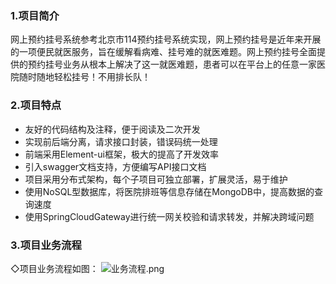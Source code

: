### 1.项目简介

网上预约挂号系统参考北京市114预约挂号系统实现，网上预约挂号是近年来开展的一项便民就医服务，旨在缓解看病难、挂号难的就医难题。网上预约挂号全面提供的预约挂号业务从根本上解决了这一就医难题，患者可以在平台上的任意一家医院随时随地轻松挂号！不用排长队！

### 2.项目特点

- 友好的代码结构及注释，便于阅读及二次开发
- 实现前后端分离，请求接口封装，错误码统一处理
- 前端采用Element-ui框架，极大的提高了开发效率
- 引入swagger文档支持，方便编写API接口文档
- 项目采用分布式架构，每个子项目可独立部署，扩展灵活，易于维护
- 使用NoSQL型数据库，将医院排班等信息存储在MongoDB中，提高数据的查询速度
- 使用SpringCloudGateway进行统一网关校验和请求转发，并解决跨域问题

### 3.项目业务流程

◇项目业务流程如图：
![业务流程.png](https://cdn.nlark.com/yuque/0/2022/png/21429457/1646032002195-72f9eee8-5c59-459a-8a96-f42ce5d4e009.png#clientId=u69f49bdf-8458-4&crop=0&crop=0&crop=1&crop=1&from=paste&height=673&id=ufcc13ae2&margin=%5Bobject%20Object%5D&name=%E5%B0%9A%E5%8C%BB%E9%80%9A%E4%B8%9A%E5%8A%A1%E6%B5%81%E7%A8%8B.png&originHeight=841&originWidth=1189&originalType=binary&ratio=1&rotation=0&showTitle=false&size=90685&status=done&style=none&taskId=u7fed5bd6-3bb0-467a-8474-949215b3d46&title=&width=951.2)
